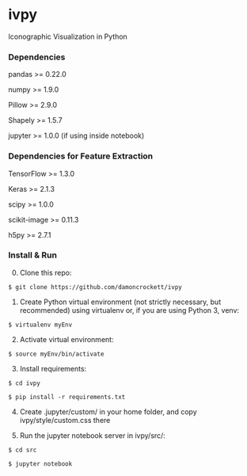 # ivpy
Iconographic Visualization in Python

### Dependencies 

pandas >= 0.22.0

numpy >= 1.9.0

Pillow >= 2.9.0

Shapely >= 1.5.7

jupyter >= 1.0.0 (if using inside notebook)

### Dependencies for Feature Extraction

TensorFlow >= 1.3.0

Keras >= 2.1.3

scipy >= 1.0.0

scikit-image >= 0.11.3

h5py >= 2.7.1

### Install & Run

0. Clone this repo:

`$ git clone https://github.com/damoncrockett/ivpy`

1. Create Python virtual environment (not strictly necessary, but recommended) using virtualenv or, if you are using Python 3, venv:

`$ virtualenv myEnv`

2. Activate virtual environment:

`$ source myEnv/bin/activate`

3. Install requirements:


`$ cd ivpy`

`$ pip install -r requirements.txt`

4. Create .jupyter/custom/ in your home folder, and copy ivpy/style/custom.css there

5. Run the jupyter notebook server in ivpy/src/:

`$ cd src`

`$ jupyter notebook`
